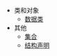 * 类和对象
    * [数据类](classes-and-objects/data-classes.md)
* 其他
    * [集合](other/collections.md)
    * [结构声明](other/destructuring-declarations.md)
